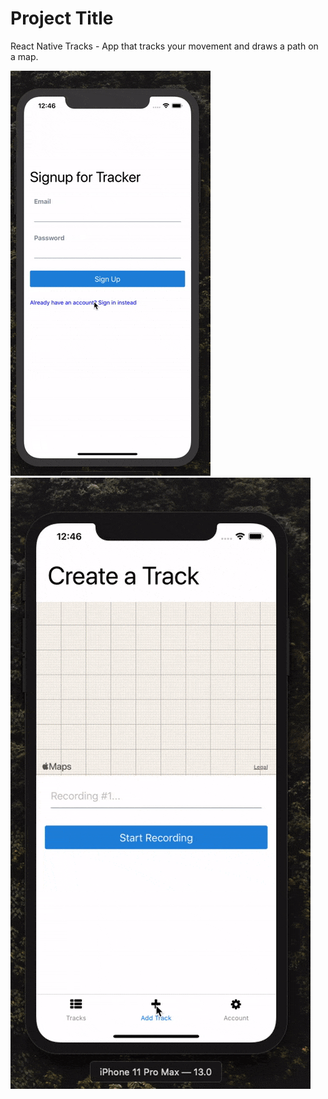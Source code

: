 # Project Title

React Native Tracks - App that tracks your movement and draws a path on a map.

![](signin.gif)
![](tracks.gif)